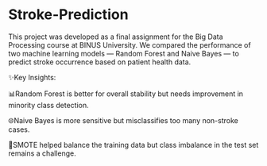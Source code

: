 # Stroke-Prediction
This project was developed as a final assignment for the Big Data Processing course at BINUS University. We compared the performance of two machine learning models — Random Forest and Naive Bayes — to predict stroke occurrence based on patient health data.

✨Key Insights:

📊Random Forest is better for overall stability but needs improvement in minority class detection.

🌐Naive Bayes is more sensitive but misclassifies too many non-stroke cases.

🚀SMOTE helped balance the training data but class imbalance in the test set remains a challenge.
